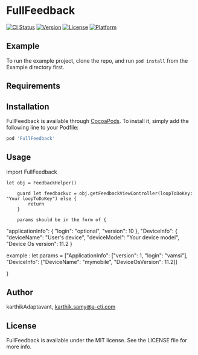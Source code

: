 # FullFeedback

[![CI Status](http://img.shields.io/travis/karthikAdaptavant/FullFeedback.svg?style=flat)](https://travis-ci.org/karthikAdaptavant/FullFeedback)
[![Version](https://img.shields.io/cocoapods/v/FullFeedback.svg?style=flat)](http://cocoapods.org/pods/FullFeedback)
[![License](https://img.shields.io/cocoapods/l/FullFeedback.svg?style=flat)](http://cocoapods.org/pods/FullFeedback)
[![Platform](https://img.shields.io/cocoapods/p/FullFeedback.svg?style=flat)](http://cocoapods.org/pods/FullFeedback)

## Example

To run the example project, clone the repo, and run `pod install` from the Example directory first.

## Requirements

## Installation

FullFeedback is available through [CocoaPods](http://cocoapods.org/pods/FullFeedback). To install
it, simply add the following line to your Podfile:

```ruby
pod 'FullFeedback'
```
## Usage

import FullFeedback

    let obj = FeedbackHelper()
    
        guard let feedbackvc = obj.getFeedbackViewController(loopToDoKey: "Your loopToDoKey") else {
            return
        }
        
        params should be in the form of {
        
"applicationInfo": {
"login": "optional",
"version": 10
},
"DeviceInfo": {
"deviceName": "User's device",
"deviceModel": "Your device model",
"Device Os version": 11.2
}

example :   let params = ["ApplicationInfo": ["version": 1, "login": "vamsi"],
                      "DeviceInfo": ["DeviceName": "mymobile", "DeviceOsVersion": 11.2]]
                      
}
        
## Author

karthikAdaptavant, karthik.samy@a-cti.com

## License

FullFeedback is available under the MIT license. See the LICENSE file for more info.
